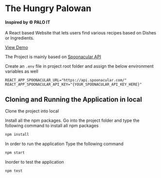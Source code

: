 # The Hungry Palowan
#### Inspired by &copy; PALO IT

A React based Website that lets users find various recipes based on Dishes or Ingredients.

[View Demo](https://hungry-palowan.herokuapp.com/)

The Project is mainly based on [Spoonacular API](https://spoonacular.com/food-api)

Create an `.env` file in project root folder and assign the below environment variables as well

```env
REACT_APP_SPOONACULAR_URL="https://api.spoonacular.com/"
REACT_APP_SPOONACULAR_API_KEY="{YOUR_SPOONACULAR_API_KEY_HERE}"
```

## Cloning and Running the Application in local

Clone the project into local

Install all the npm packages. Go into the project folder and type the following command to install all npm packages

```bash
npm install
```

In order to run the application Type the following command

```bash
npm start
```
Inorder to test the application

```bash
npm test
```
